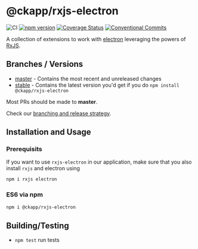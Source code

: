 # @ckapp/rxjs-electron

![CI][ci-badge]
[![npm version][npm-badge]][npm-url]
[![Coverage Status][coveralls-badge]][coveralls-url]
[![Conventional Commits][conventional-commits-badge]][conventional-commits-url]

A collection of extensions to work with [electron][docs-electron] leveraging the powers of [RxJS][docs-rxjs].

## Branches / Versions

- [master](https://github.com/ckapps/rxjs-electron/commits/master) - Contains the most recent and unreleased changes
- [stable](https://github.com/ckapps/rxjs-electron/tree/release/stable/1.x) - Contains the latest version you'd get if you do `npm install @ckapp/rxjs-electron`

Most PRs should be made to **master**.

Check our [branching and release strategy][gh-ckapps-docs-branching-url].

## Installation and Usage

### Prerequisits

If you want to use `rxjs-electron` in our application, make sure that you also install `rxjs` and electron using

```sh
npm i rxjs electron
```

### ES6 via npm

```sh
npm i @ckapp/rxjs-electron
```

## Building/Testing

- `npm test` run tests

[ci-badge]: https://github.com/ckapps/rxjs-electron/workflows/CI/badge.svg
[conventional-commits-badge]: https://img.shields.io/badge/Conventional%20Commits-1.0.0-yellow.svg
[conventional-commits-url]: https://conventionalcommits.org/
[coveralls-badge]: https://coveralls.io/repos/github/ckapps/rxjs-electron/badge.svg?branch=master
[coveralls-url]: https://coveralls.io/github/ckapps/rxjs-electron?branch=master
[docs-rxjs]: https://rxjs.dev/
[docs-electron]: https://www.electronjs.org/
[gh-ckapps-docs-branching-url]: https://github.com/ckapps/.github/blob/master/docs/branching.md
[npm-badge]: https://badge.fury.io/js/%40ckapp%2Frxjs-electron.svg
[npm-url]: https://www.npmjs.com/@ckapp/rxjs-electron
[npm-dep-rxjs-url]: https://www.npmjs.com/@ckapp/rxjs-electron
